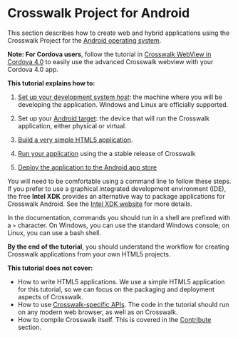 # Crosswalk Project for Android

This section describes how to create web and hybrid applications using the Crosswalk Project for the [Android operating system](http://developer.android.com/index.html).

<strong>Note: For Cordova users</strong>, follow the tutorial in [Crosswalk WebView in Cordova 4.0](/documentation/cordova.html) to easily use the advanced Crosswalk webview with your Cordova 4.0 app.

**This tutorial explains how to:**

1.  [Set up your development system *host*](/documentation/android/system_setup.html): the machine where you will be developing the application. Windows and Linux are officially supported.

2.  Set up your [Android target](/documentation/android/android_target_setup.html): the device that will run the Crosswalk application, either physical or virtual.

3.  [Build a very simple HTML5 application](/documentation/android/build_an_application.html).

4.  [Run your application](/documentation/android/run_on_android.html) using the a stable release of Crosswalk

5.  [Deploy the application to the Android app store](/documentation/android/deploy_to_android_store.html)

You will need to be comfortable using a command line to follow these steps. If you prefer to use a graphical integrated development environment (IDE), the free **Intel XDK** provides an alternative way to package applications for Crosswalk Android. See the [Intel XDK website](http://xdk-software.intel.com/) for more details.

In the documentation, commands you should run in a shell are prefixed with a `>` character. On Windows, you can use the standard Windows console; on Linux, you can use a bash shell.

**By the end of the tutorial**, you should understand the workflow for creating Crosswalk applications from your own HTML5 projects.

**This tutorial does not cover:**

*   How to write HTML5 applications. We use a simple HTML5 application for this tutorial, so we can focus on the packaging and deployment aspects of Crosswalk.
*   How to use [Crosswalk-specific APIs](/documentation/apis/web_apis.html#Experimental-APIs). The code in the tutorial should run on any modern web browser, as well as on Crosswalk.
*   How to compile Crosswalk itself. This is covered in the [Contribute](/contribute) section.

